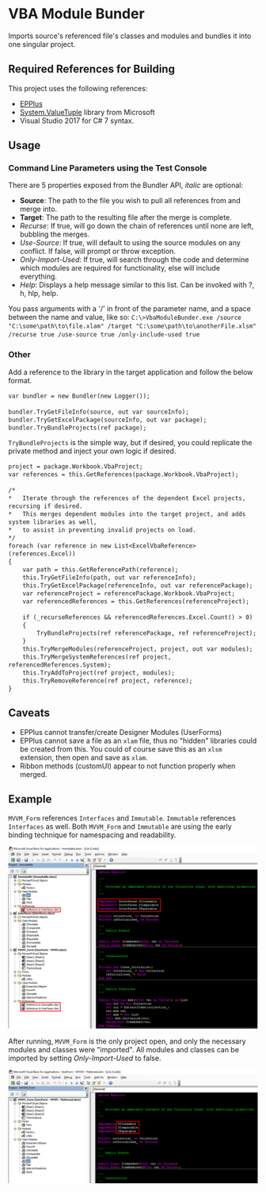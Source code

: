 # VBA Module Bunder
Imports source's referenced file's classes and modules and bundles it into one singular project.

##  Required References for Building
This project uses the following references:
* [EPPlus](https://github.com/pruiz/EPPlus/tree/master/EPPlus) 
* [System.ValueTuple](https://www.nuget.org/packages/System.ValueTuple/) library from Microsoft
* Visual Studio 2017 for C# 7 syntax.

## Usage
### Command Line Parameters using the Test Console
There are 5 properties exposed from the Bundler API, _italic_ are optional:
* __Source__: The path to the file you wish to pull all references from and merge into.
* __Target__: The path to the resulting file after the merge is complete.
* _Recurse_: If true, will go down the chain of references until none are left, bubbling the merges.
* _Use-Source_: If true, will default to using the source modules on any conflict. If false, will prompt or throw exception.
* _Only-Import-Used_: If true, will search through the code and determine which modules are required for functionality, else will include everything.
* _Help_: Displays a help message similar to this list. Can be invoked with ?, h, hlp, help.

You pass arguments with a '/' in front of the parameter name, and a space between the name and value, like so:
`C:\>VbaModuleBunder.exe /source "C:\some\path\to\file.xlam" /target "C:\some\path\to\anotherFile.xlsm" /recurse true /use-source true /only-include-used true`

### Other
Add a reference to the library in the target application and follow the below format. 

    var bundler = new Bundler(new Logger());

    bundler.TryGetFileInfo(source, out var sourceInfo);
    bundler.TryGetExcelPackage(sourceInfo, out var package);
    bundler.TryBundleProjects(ref package);

`TryBundleProjects` is the simple way, but if desired, you could replicate the private method and inject your own logic if desired.

	project = package.Workbook.VbaProject;
	var references = this.GetReferences(package.Workbook.VbaProject);

	/*	
	*	Iterate through the references of the dependent Excel projects, recursing if desired.
	*	This merges dependent modules into the target project, and adds system libraries as well,
	*	to assist in preventing invalid projects on load.
	*/
    foreach (var reference in new List<ExcelVbaReference>(references.Excel))
	{
		var path = this.GetReferencePath(reference);
		this.TryGetFileInfo(path, out var referenceInfo);
		this.TryGetExcelPackage(referenceInfo, out var referencePackage);
		var referenceProject = referencePackage.Workbook.VbaProject;
		var referencedReferences = this.GetReferences(referenceProject);

		if (_recurseReferences && referencedReferences.Excel.Count() > 0)
		{
			TryBundleProjects(ref referencePackage, ref referenceProject);
		}
		this.TryMergeModules(referenceProject, project, out var modules);
		this.TryMergeSystemReferences(ref project, referencedReferences.System);
		this.TryAddToProject(ref project, modules);
		this.TryRemoveReference(ref project, reference);
	}
            
## Caveats
* EPPlus cannot transfer/create Designer Modules (UserForms)
* EPPlus cannot save a file as an `xlam` file, thus no "hidden" libraries could be created from this. You could of course save this as an `xlsm` extension, then open and save as `xlam`.
* Ribbon methods (customUI) appear to not function properly when merged.

## Example
`MVVM_Form` references `Interfaces` and `Immutable`. `Immutable` references `Interfaces` as well. Both `MVVM_Form` and `Immutable` are using the early binding technique for namespacing and readability.

![Before](/Images/Before.png?raw=true "VBA Project referencing xlam libraries")

After running, `MVVM_Form` is the only project open, and only the necessary modules and classes were "imported". All modules and classes can be imported by setting _Only-Import-Used_ to false.

![After](/Images/After.png?raw=true "Single project with necessary references from dependencies")
